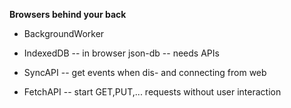 **Browsers behind your back**

- BackgroundWorker

- IndexedDB
-- in browser json-db
-- needs APIs

- SyncAPI
-- get events when dis- and connecting from web

- FetchAPI
-- start GET,PUT,... requests without user interaction
